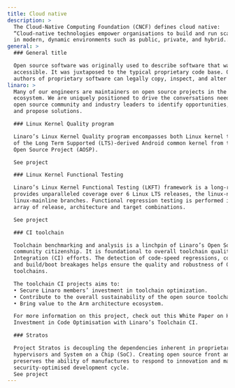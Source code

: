 ```yaml
---
title: Cloud native
description: >
  The Cloud-Native Computing Foundation (CNCF) defines cloud native:
  “Cloud-native technologies empower organisations to build and run scalable applications
  in modern, dynamic environments such as public, private, and hybrid...
general: >
  ### General title

  Open source software was originally used to describe software that was publicly
  accessible. It was juxtaposed to the typical proprietary code base. Only the original
  authors of proprietary software can legally copy, inspect, and alter that software.
linaro: >
  Many of our engineers are maintainers on open source projects in the Arm software
  ecosystem. We are uniquely positioned to drive the conversations needed between the
  open source community and industry leaders to identify opportunities, highlight problems
  and propose solutions.

  ### Linux Kernel Quality program

  Linaro’s Linux Kernel Quality program encompasses both Linux kernel testing and testing
  of the Long Term Supported (LTS)-derived Android common kernel from the Android
  Open Source Project (AOSP).

  See project

  ### Linux Kernel Functional Testing

  Linaro’s Linux Kernel Functional Testing (LKFT) framework is a long-running project that
  provides unparalleled coverage over 6 Linux LTS releases, the linux-next branch and
  linux-mainline branches. Functional regression testing is performed in real-time over an
  array of release, architecture and target combinations.

  See project

  ### CI toolchain

  Toolchain benchmarking and analysis is a linchpin of Linaro’s Open Source toolchain
  community citizenship. It is foundational to overall toolchain quality and Continuous
  Integration (CI) efforts. The detection of code-speed regressions, code-size regressions
  and build/boot breakages helps ensure the quality and robustness of Open-Source
  toolchains.

  The toolchain CI projects aims to:
  • Secure Linaro members’ investment in toolchain optimization.
  • Contribute to the overall sustainability of the open source toolchain community.
  • Bring value to the Arm architecture ecosystem.

  For more information on this project, check out this White Paper on How to Protect
  Investment in Code Optimisation with Linaro’s Toolchain CI.

  ### Stratos

  Project Stratos is decoupling the dependencies inherent in proprietary implementations of
  hypervisors and System on a Chip (SoC). Creating open source front and back ends
  preserves the ability of manufactures to respond to innovation and maintain a cost and
  security-optimised development cycle.
  See project
---
```

